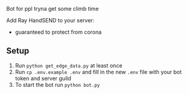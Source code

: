 Bot for ppl tryna get some climb time

Add Ray HandSEND to your server:
- guaranteed to protect from corona

## Setup
1. Run `python get_edge_data.py` at least once
2. Run `cp .env.example .env` and fill in the new `.env` file with your bot token and server guild
3. To start the bot run `python bot.py`
